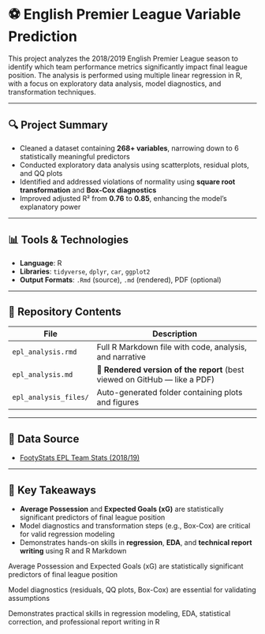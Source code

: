 # ⚽ English Premier League Variable Prediction

This project analyzes the 2018/2019 English Premier League season to identify which team performance metrics significantly impact final league position. The analysis is performed using multiple linear regression in R, with a focus on exploratory data analysis, model diagnostics, and transformation techniques.

---

## 🔍 Project Summary

- Cleaned a dataset containing **268+ variables**, narrowing down to 6 statistically meaningful predictors  
- Conducted exploratory data analysis using scatterplots, residual plots, and QQ plots  
- Identified and addressed violations of normality using **square root transformation** and **Box-Cox diagnostics**  
- Improved adjusted R² from **0.76** to **0.85**, enhancing the model’s explanatory power  

---

## 📊 Tools & Technologies

- **Language**: R  
- **Libraries**: `tidyverse`, `dplyr`, `car`, `ggplot2`  
- **Output Formats**: `.Rmd` (source), `.md` (rendered), PDF (optional)  

---

## 📁 Repository Contents

| File                  | Description                                                                 |
|-----------------------|-----------------------------------------------------------------------------|
| `epl_analysis.rmd`    | Full R Markdown file with code, analysis, and narrative                     |
| `epl_analysis.md`     | 📄 **Rendered version of the report** (best viewed on GitHub — like a PDF)   |
| `epl_analysis_files/` | Auto-generated folder containing plots and figures                          |

---

## 📎 Data Source

- [FootyStats EPL Team Stats (2018/19)](https://footystats.org/download-stats-csv)

---

## 🧠 Key Takeaways

- **Average Possession** and **Expected Goals (xG)** are statistically significant predictors of final league position  
- Model diagnostics and transformation steps (e.g., Box-Cox) are critical for valid regression modeling  
- Demonstrates hands-on skills in **regression**, **EDA**, and **technical report writing** using R and R Markdown

Average Possession and Expected Goals (xG) are statistically significant predictors of final league position

Model diagnostics (residuals, QQ plots, Box-Cox) are essential for validating assumptions

Demonstrates practical skills in regression modeling, EDA, statistical correction, and professional report writing in R
